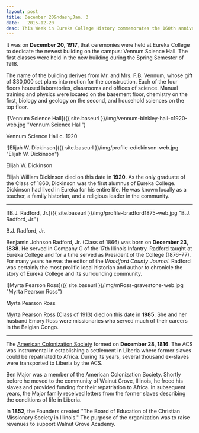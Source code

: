 ```yaml
---
layout: post
title: December 20&ndash;Jan. 3
date:   2015-12-20
desc: This Week in Eureka College History commemorates the 160th anniversary of the founding of Eureka College on February 6, 1855, and is scheduled to run weekly through February 6, 2016.
---
```

It was on <strong>December 20, 1917</strong>, that ceremonies were held at Eureka College to dedicate the newest building on the campus: Vennum Science Hall. The first classes were held in the new building during the Spring Semester of 1918.

The name of the building derives from Mr. and Mrs. F.B. Vennum, whose gift of $30,000 set plans into motion for the construction. Each of the four floors housed laboratories, classrooms and offices of science. Manual training and physics were located on the basement floor, chemistry on the first, biology and geology on the second, and household sciences on the top floor.

![Vennum Science Hall]({{ site.baseurl }}/img/vennum-binkley-hall-c1920-web.jpg "Vennum Science Hall")
<p class="caption">Vennum Science Hall c. 1920</p>

<article class="small-12 large-4 columns clearfix"> ![Elijah W. Dickinson]({{ site.baseurl }}/img/profile-edickinson-web.jpg "Elijah W. Dickinson")
<p class="caption">Elijah W. Dickinson</p></article>

Elijah William Dickinson died on this date in <strong>1920</strong>. As the only graduate of the Class of 1860, Dickinson was the first alumnus of Eureka College. Dickinson had lived in Eureka for his entire life. He was known locally as a teacher, a family historian, and a religious leader in the community.

<hr>

<article class="small-12 large-4 columns clearfix"> ![B.J. Radford, Jr.]({{ site.baseurl }}/img/profile-bradford1875-web.jpg "B.J. Radford, Jr.")
<p class="caption">B.J. Radford, Jr.</p></article>

Benjamin Johnson Radford, Jr. (Class of 1866) was born on <strong>December 23, 1838</strong>. He served in Company G of the 17th Illinois Infantry. Radford taught at Eureka College and for a time served as President of the College (1876&ndash;77). For many years he was the editor of the <em>Woodford County Journal</em>. Radford was certainly the most prolific local historian and author to chronicle the story of Eureka College and its surrounding community.

![Myrta Pearson Ross]({{ site.baseurl }}/img/mRoss-gravestone-web.jpg "Myrta Pearson Ross")
<p class="caption">Myrta Pearson Ross</p>
Myrta Pearson Ross (Class of 1913) died on this date in <strong>1985</strong>. She and her husband Emory Ross were missionaries who served much of their careers in the Belgian Congo.

<hr>

The <a href="http://www.loc.gov/exhibits/african/afam002.html">American Colonization Society</a> formed on <strong>December 28, 1816</strong>. The ACS was instrumental in establishing a settlement in Liberia where former slaves could be repatriated to Africa. During its years, several thousand ex-slaves were transported to Liberia by the ACS.

Ben Major was a member of the American Colonization Society. Shortly before he moved to the community of Walnut Grove, Illinois, he freed his slaves and provided funding for their repatriation to Africa. In subsequent years, the Major family received letters from the former slaves describing the conditions of life in Liberia.

In <strong>1852</strong>, the Founders created "The Board of Education of the Christian Missionary Society in Illinois." The purpose of the organization was to raise revenues to support Walnut Grove Academy.

